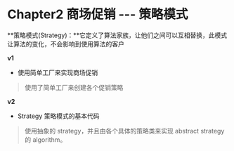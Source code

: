# Chapter2 商场促销 --- 策略模式

**策略模式(Strategy)：**它定义了算法家族，让他们之间可以互相替换，此模式让算法的变化，不会影响到使用算法的客户

**v1**

- 使用简单工厂来实现商场促销

> 使用了简单工厂来创建各个促销策略

**v2**

- Strategy 策略模式的基本代码

> 使用抽象的 strategy，并且由各个具体的策略类来实现 abstract strategy 的 algorithm。 
